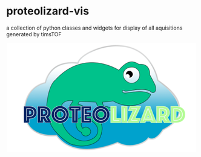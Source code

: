 # proteolizard-vis
a collection of python classes and widgets for display of all aquisitions generated by timsTOF

<p align="center">
  <img src="logo.png" alt="ProteolizardLogo" width="500"/>
</p>
